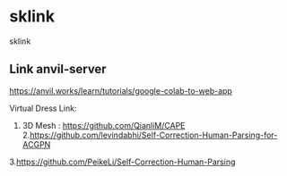 # sklink
sklink
## Link anvil-server
https://anvil.works/learn/tutorials/google-colab-to-web-app


Virtual Dress Link:
1. 3D Mesh : https://github.com/QianliM/CAPE
2.https://github.com/levindabhi/Self-Correction-Human-Parsing-for-ACGPN

3.https://github.com/PeikeLi/Self-Correction-Human-Parsing
